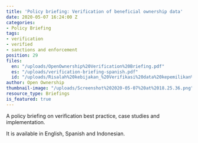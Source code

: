 ```yaml
---
title: 'Policy briefing: Verification of beneficial ownership data'
date: 2020-05-07 16:24:00 Z
categories:
- Policy Briefing
tags:
- verification
- verified
- sanctions and enforcement
position: 29
files:
  en: "/uploads/OpenOwnership%20Verification%20Briefing.pdf"
  es: "/uploads/verification-briefing-spanish.pdf"
  id: "/uploads/Risalah%20kebijakan_%20Verifikasi%20data%20kepemilikan%20manfaat.pdf"
author: Open Ownership
thumbnail-image: "/uploads/Screenshot%202020-05-07%20at%2018.25.36.png"
resource_type: Briefings
is_featured: true
---
```


A policy briefing on verification best practice, case studies and implementation.

It is available in English, Spanish and Indonesian.